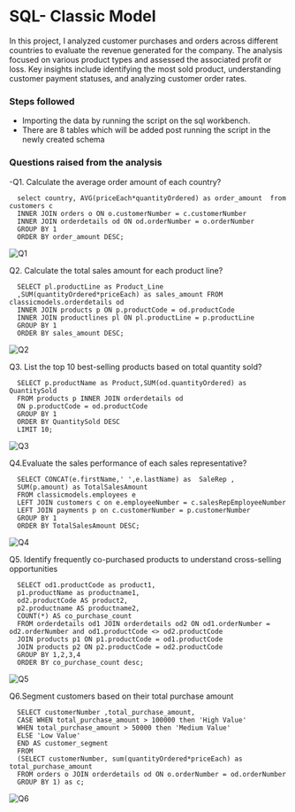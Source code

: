 # SQL- Classic Model 

In this project, I analyzed customer purchases and orders across different countries to evaluate the revenue generated for the company. The analysis focused on various product types and assessed the associated profit or loss. Key insights include identifying the most sold product, understanding customer payment statuses, and analyzing customer order rates.

### Steps followed 

- Importing the data by running the script on the sql workbench.
- There are 8 tables which will be added post running the script in the newly created schema
        
### Questions raised from the analysis 

-Q1. Calculate the average order amount of each country?
    
      select country, AVG(priceEach*quantityOrdered) as order_amount  from customers c 
      INNER JOIN orders o ON o.customerNumber = c.customerNumber
      INNER JOIN orderdetails od ON od.orderNumber = o.orderNumber
      GROUP BY 1
      ORDER BY order_amount DESC;

![Q1](https://github.com/prakashkathait/classicModels_Sql/assets/166843819/ab32d037-31bb-4917-bde7-e0dcceb06d4c)

Q2. Calculate the total sales amount for each product line?
     
      SELECT pl.productLine as Product_Line
      ,SUM(quantityOrdered*priceEach) as sales_amount FROM classicmodels.orderdetails od 
      INNER JOIN products p ON p.productCode = od.productCode
      INNER JOIN productlines pl ON pl.productLine = p.productLine
      GROUP BY 1
      ORDER BY sales_amount DESC;
![Q2](https://github.com/prakashkathait/classicModels_Sql/assets/166843819/7dc48325-10e8-42cf-bdcc-3ab02e0611a3)

Q3. List the top 10 best-selling products based on total quantity sold?
   
      SELECT p.productName as Product,SUM(od.quantityOrdered) as QuantitySold 
      FROM products p INNER JOIN orderdetails od 
      ON p.productCode = od.productCode
      GROUP BY 1
      ORDER BY QuantitySold DESC
      LIMIT 10;

![Q3](https://github.com/prakashkathait/classicModels_Sql/assets/166843819/02ef7cf4-9d5f-4b1a-8bcf-54bf9778101f)

Q4.Evaluate the sales performance of each sales representative?

      SELECT CONCAT(e.firstName,' ',e.lastName) as  SaleRep , 
      SUM(p.amount) as TotalSalesAmount
      FROM classicmodels.employees e 
      LEFT JOIN customers c on e.employeeNumber = c.salesRepEmployeeNumber
      LEFT JOIN payments p on c.customerNumber = p.customerNumber
      GROUP BY 1
      ORDER BY TotalSalesAmount DESC;

![Q4](https://github.com/prakashkathait/classicModels_Sql/assets/166843819/77ce4192-9c88-4d62-b839-095fe010e0b4)

Q5. Identify frequently co-purchased products to understand cross-selling opportunities

      SELECT od1.productCode as product1,
      p1.productName as productname1,
      od2.productCode AS product2,
      p2.productname AS productname2,
      COUNT(*) AS co_purchase_count
      FROM orderdetails od1 JOIN orderdetails od2 ON od1.orderNumber = od2.orderNumber and od1.productCode <> od2.productCode
      JOIN products p1 ON p1.productCode = od1.productCode
      JOIN products p2 ON p2.productCode = od2.productCode
      GROUP BY 1,2,3,4
      ORDER BY co_purchase_count desc;

![Q5](https://github.com/prakashkathait/classicModels_Sql/assets/166843819/d5c1eeda-bfee-4c46-a5db-7019553dfb51)

Q6.Segment customers based on their total purchase amount

      SELECT customerNumber ,total_purchase_amount,
      CASE WHEN total_purchase_amount > 100000 then 'High Value'
      WHEN total_purchase_amount > 50000 then 'Medium Value'
      ELSE 'Low Value'
      END AS customer_segment
      FROM 
      (SELECT customerNumber, sum(quantityOrdered*priceEach) as total_purchase_amount 
      FROM orders o JOIN orderdetails od ON o.orderNumber = od.orderNumber
      GROUP BY 1) as c;

![Q6](https://github.com/prakashkathait/classicModels_Sql/assets/166843819/0080717d-d493-45d9-84c5-83e2f4c8ba3a)

